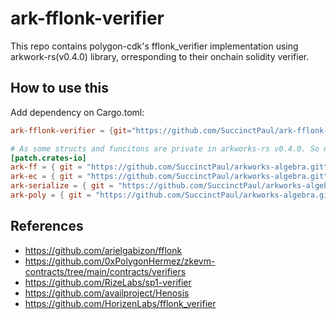 # ark-fflonk-verifier

This repo contains polygon-cdk's fflonk_verifier implementation using arkwork-rs(v0.4.0) library, orresponding to their onchain solidity verifier.


## How to use this
Add dependency on Cargo.toml:
```toml
ark-fflonk-verifier = {git="https://github.com/SuccinctPaul/ark-fflonk-verifier.git"}

# As some structs and funcitons are private in arkworks-rs v0.4.0. So needs to use the modified one.
[patch.crates-io]
ark-ff = { git = "https://github.com/SuccinctPaul/arkworks-algebra.git",  branch = "v0.4.2"}
ark-ec = { git = "https://github.com/SuccinctPaul/arkworks-algebra.git",  branch = "v0.4.2"}
ark-serialize = { git = "https://github.com/SuccinctPaul/arkworks-algebra.git",  branch = "v0.4.2"}
ark-poly = { git = "https://github.com/SuccinctPaul/arkworks-algebra.git",  branch = "v0.4.2"}
```


## References
* https://github.com/arielgabizon/fflonk
* https://github.com/0xPolygonHermez/zkevm-contracts/tree/main/contracts/verifiers
* https://github.com/RizeLabs/sp1-verifier
* https://github.com/availproject/Henosis
* https://github.com/HorizenLabs/fflonk_verifier
